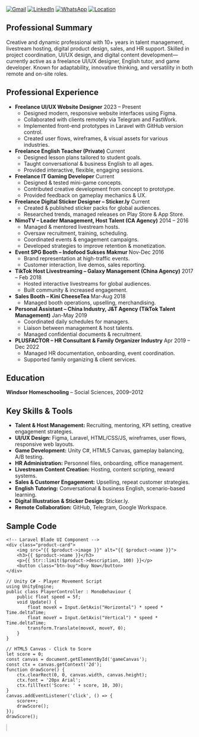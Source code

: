 [![Gmail](https://img.shields.io/badge/Gmail-vereleen.geo%40gmail.com-red?logo=gmail&logoColor=white)](mailto:vereleen.geo@gmail.com)
[![LinkedIn](https://img.shields.io/badge/LinkedIn-kathlen--xavier-blue?logo=linkedin&logoColor=white)](https://www.linkedin.com/in/kathleen-xavier?)
[![WhatsApp](https://img.shields.io/badge/WhatsApp-Chat-green?logo=whatsapp&logoColor=white)](https://wa.me/62811112741)
[![Location](https://img.shields.io/badge/Location-Panongan%2C%20Tangerang%2015710%2C%20Indonesia-blue?logo=googlemaps&logoColor=white)](https://maps.google.com/?q=Panongan,+Tangerang+15710,+Indonesia)
</nav>
    </header>
    <main>
        <section>
            <h2>Professional Summary</h2>
            <p>Creative and dynamic professional with 10+ years in talent management, livestream hosting, digital product design, sales, and HR support. Skilled in project coordination, UI/UX design, and digital content development—currently active as a freelance UI/UX designer, English tutor, and game developer. Known for adaptability, innovative thinking, and versatility in both remote and on-site roles.</p>
        </section>
        <section>
            <h2>Professional Experience</h2>
            <ul class="timeline">
                <li>
                    <strong>Freelance UI/UX Website Designer</strong> <span>2023 – Present</span>
                    <ul>
                        <li>Designed modern, responsive website interfaces using Figma.</li>
                        <li>Collaborated with clients remotely via Telegram and FastWork.</li>
                        <li>Implemented front-end prototypes in Laravel with GitHub version control.</li>
                        <li>Created user flows, wireframes, & visual assets for various industries.</li>
                    </ul>
                </li>
                <li>
                    <strong>Freelance English Teacher (Private)</strong> <span>Current</span>
                    <ul>
                        <li>Designed lesson plans tailored to student goals.</li>
                        <li>Taught conversational & business English to all ages.</li>
                        <li>Provided interactive, flexible, engaging sessions.</li>
                    </ul>
                </li>
                <li>
                    <strong>Freelance IT Gaming Developer</strong> <span>Current</span>
                    <ul>
                        <li>Designed & tested mini-game concepts.</li>
                        <li>Contributed creative development from concept to prototype.</li>
                        <li>Provided feedback on gameplay mechanics & UX.</li>
                    </ul>
                </li>
                <li>
                    <strong>Freelance Digital Sticker Designer – Sticker.ly</strong> <span>Current</span>
                    <ul>
                        <li>Created & published sticker packs for global audiences.</li>
                        <li>Researched trends, managed releases on Play Store & App Store.</li>
                    </ul>
                </li>
                <li>
                    <strong>NimoTV – Leader Management, Host Talent (CA Agency)</strong> <span>2014 – 2016</span>
                    <ul>
                        <li>Managed & mentored livestream hosts.</li>
                        <li>Oversaw recruitment, training, scheduling.</li>
                        <li>Coordinated events & engagement campaigns.</li>
                        <li>Developed strategies to improve retention & monetization.</li>
                    </ul>
                </li>
                <li>
                    <strong>Event SPG Booth – Indofood Sukses Makmur</strong> <span>Nov-Dec 2016</span>
                    <ul>
                        <li>Brand representation at high-traffic events.</li>
                        <li>Customer interaction, live demos, sales reporting.</li>
                    </ul>
                </li>
                <li>
                    <strong>TikTok Host Livestreaming – Galaxy Management (China Agency)</strong> <span>2017 – Feb 2018</span>
                    <ul>
                        <li>Hosted interactive livestreams for global audiences.</li>
                        <li>Built community & increased engagement.</li>
                    </ul>
                </li>
                <li>
                    <strong>Sales Booth – Kini CheeseTea</strong> <span>Mar-Aug 2018</span>
                    <ul>
                        <li>Managed booth operations, upselling, merchandising.</li>
                    </ul>
                </li>
                <li>
                    <strong>Personal Assistant – China Industry, J&T Agency (TikTok Talent Management)</strong> <span>Jan-May 2019</span>
                    <ul>
                        <li>Coordinated daily schedules for managers.</li>
                        <li>Liaison between management & host talents.</li>
                        <li>Managed confidential documents & recruitment.</li>
                    </ul>
                </li>
                <li>
                    <strong>PLUSFACTOR – HR Consultant & Family Organizer Industry</strong> <span>Apr 2019 – Dec 2022</span>
                    <ul>
                        <li>Managed HR documentation, onboarding, event coordination.</li>
                        <li>Supported family organizing & client services.</li>
                    </ul>
                </li>
            </ul>
        </section>
        <section>
            <h2>Education</h2>
            <p><strong>Windsor Homeschooling</strong> – Social Sciences, 2009–2012</p>
        </section>
        <section>
            <h2>Key Skills & Tools</h2>
            <ul class="skills">
                <li><strong>Talent & Host Management:</strong> Recruiting, mentoring, KPI setting, creative engagement strategies.</li>
                <li><strong>UI/UX Design:</strong> Figma, Laravel, HTML/CSS/JS, wireframes, user flows, responsive web layouts.</li>
                <li><strong>Game Development:</strong> Unity C#, HTML5 Canvas, gameplay balancing, A/B testing.</li>
                <li><strong>HR Administration:</strong> Personnel files, onboarding, office management.</li>
                <li><strong>Livestream Content Creation:</strong> Hosting, content scripting, reward systems.</li>
                <li><strong>Sales & Customer Engagement:</strong> Upselling, repeat customer strategies.</li>
                <li><strong>English Tutoring:</strong> Conversational & business English, scenario-based learning.</li>
                <li><strong>Digital Illustration & Sticker Design:</strong> Sticker.ly.</li>
                <li><strong>Remote Collaboration:</strong> GitHub, Telegram, Google Workspace.</li>
            </ul>
        </section>
        <section>
            <h2>Sample Code</h2>
            <pre><code class="language-html">&lt;!-- Laravel Blade UI Component --&gt;
&lt;div class="product-card"&gt;
    &lt;img src="{{ $product->image }}" alt="{{ $product->name }}"&gt;
    &lt;h3&gt;{{ $product->name }}&lt;/h3&gt;
    &lt;p&gt;{{ Str::limit($product->description, 100) }}&lt;/p&gt;
    &lt;button class="btn-buy"&gt;Buy Now&lt;/button&gt;
&lt;/div&gt;
</code></pre>
            <pre><code class="language-csharp">// Unity C# - Player Movement Script
using UnityEngine;
public class PlayerController : MonoBehaviour {
    public float speed = 5f;
    void Update() {
        float moveX = Input.GetAxis("Horizontal") * speed * Time.deltaTime;
        float moveY = Input.GetAxis("Vertical") * speed * Time.deltaTime;
        transform.Translate(moveX, moveY, 0);
    }
}
</code></pre>
            <pre><code class="language-js">// HTML5 Canvas - Click to Score
let score = 0;
const canvas = document.getElementById('gameCanvas');
const ctx = canvas.getContext('2d');
function drawScore() {
    ctx.clearRect(0, 0, canvas.width, canvas.height);
    ctx.font = '20px Arial';
    ctx.fillText('Score: ' + score, 10, 30);
}
canvas.addEventListener('click', () => {
    score++;
    drawScore();
});
drawScore();
</code></pre>
            <canvas id="gameCanvas" width="300" height="60" style="border:1px solid #ccc;margin-top:0.5em;"></canvas>
        </section>
    </main>
    <footer>
</body>
</html>
